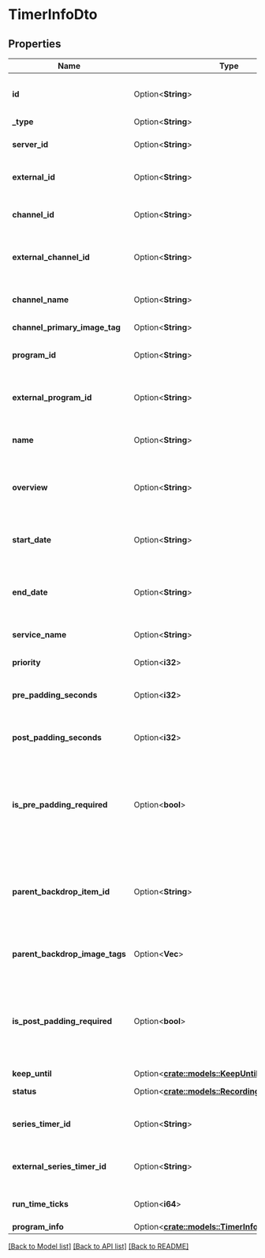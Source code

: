 # TimerInfoDto

## Properties

Name | Type | Description | Notes
------------ | ------------- | ------------- | -------------
**id** | Option<**String**> | Gets or sets the Id of the recording. | [optional]
**_type** | Option<**String**> |  | [optional]
**server_id** | Option<**String**> | Gets or sets the server identifier. | [optional]
**external_id** | Option<**String**> | Gets or sets the external identifier. | [optional]
**channel_id** | Option<**String**> | Gets or sets the channel id of the recording. | [optional]
**external_channel_id** | Option<**String**> | Gets or sets the external channel identifier. | [optional]
**channel_name** | Option<**String**> | Gets or sets the channel name of the recording. | [optional]
**channel_primary_image_tag** | Option<**String**> |  | [optional]
**program_id** | Option<**String**> | Gets or sets the program identifier. | [optional]
**external_program_id** | Option<**String**> | Gets or sets the external program identifier. | [optional]
**name** | Option<**String**> | Gets or sets the name of the recording. | [optional]
**overview** | Option<**String**> | Gets or sets the description of the recording. | [optional]
**start_date** | Option<**String**> | Gets or sets the start date of the recording, in UTC. | [optional]
**end_date** | Option<**String**> | Gets or sets the end date of the recording, in UTC. | [optional]
**service_name** | Option<**String**> | Gets or sets the name of the service. | [optional]
**priority** | Option<**i32**> | Gets or sets the priority. | [optional]
**pre_padding_seconds** | Option<**i32**> | Gets or sets the pre padding seconds. | [optional]
**post_padding_seconds** | Option<**i32**> | Gets or sets the post padding seconds. | [optional]
**is_pre_padding_required** | Option<**bool**> | Gets or sets a value indicating whether this instance is pre padding required. | [optional]
**parent_backdrop_item_id** | Option<**String**> | Gets or sets the Id of the Parent that has a backdrop if the item does not have one. | [optional]
**parent_backdrop_image_tags** | Option<**Vec<String>**> | Gets or sets the parent backdrop image tags. | [optional]
**is_post_padding_required** | Option<**bool**> | Gets or sets a value indicating whether this instance is post padding required. | [optional]
**keep_until** | Option<[**crate::models::KeepUntil**](KeepUntil.md)> |  | [optional]
**status** | Option<[**crate::models::RecordingStatus**](RecordingStatus.md)> | Gets or sets the status. | [optional]
**series_timer_id** | Option<**String**> | Gets or sets the series timer identifier. | [optional]
**external_series_timer_id** | Option<**String**> | Gets or sets the external series timer identifier. | [optional]
**run_time_ticks** | Option<**i64**> | Gets or sets the run time ticks. | [optional]
**program_info** | Option<[**crate::models::TimerInfoDtoProgramInfo**](TimerInfoDto_ProgramInfo.md)> |  | [optional]

[[Back to Model list]](../README.md#documentation-for-models) [[Back to API list]](../README.md#documentation-for-api-endpoints) [[Back to README]](../README.md)


